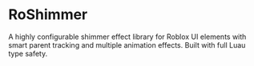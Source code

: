 # RoShimmer
A highly configurable shimmer effect library for Roblox UI elements with smart parent tracking and multiple animation effects. Built with full Luau type safety.
